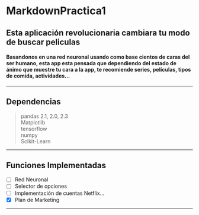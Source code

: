 # MarkdownPractica1
## Esta aplicación revolucionaria cambiara tu modo de buscar peliculas
#### Basandonos en una red neuronal usando como base cientos de caras del ser humano, esta app esta pensada que dependiendo del estado de ánimo que muestre tu cara a la app, te recomiende series, películas, tipos de comida, actividades...
* * *
## Dependencias
> pandas 2.1, 2.0, 2.3
> <br>
> Matplotlib
> <br>
> tensorflow
> <br>
> numpy
> <br>
> Scikit-Learn
* * *
## Funciones Implementadas
* [ ] Red Neuronal
* [ ] Selector de opciones
* [ ] Implementación de cuentas Netflix...
* [x] Plan de Marketing
* * *